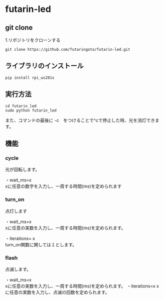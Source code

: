 # futarin-led  
## git clone  
1.リポジトリをクローンする  
```shell
git clone https://github.com/futaringoto/futarin-led.git
```
## ライブラリのインストール  
```shell
pip install rpi_ws281x
```
## 実行方法  
```shell
cd futarin_led
sudo python futarin_led
```
また、コマンドの最後に -c　をつけることで^cで停止した時、光を消灯できます。  
## 機能　　
### cycle  
光が回転します。  


・wait_ms=x  
xに任意の数字を入力し、一周する時間(ms)を定められます  
  
### turn_on  
点灯します 
  
・wait_ms=x  
xに任意の実数を入力し、一周する時間(ms)を定められます。  
  
・iterations=ｘ  
turn_on関数に関しては１とします。  
  
### flash  
点滅します。  
  
・wait_ms=x  
xに任意の実数を入力し、一周する時間(ms)を定められます。 
・iterations=x
xに任意の実数を入力し、点滅の回数を定められます。
